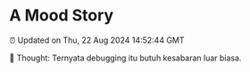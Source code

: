 # A Mood Story

⏰ Updated on Thu, 22 Aug 2024 14:52:44 GMT

💭 Thought: Ternyata debugging itu butuh kesabaran luar biasa.

